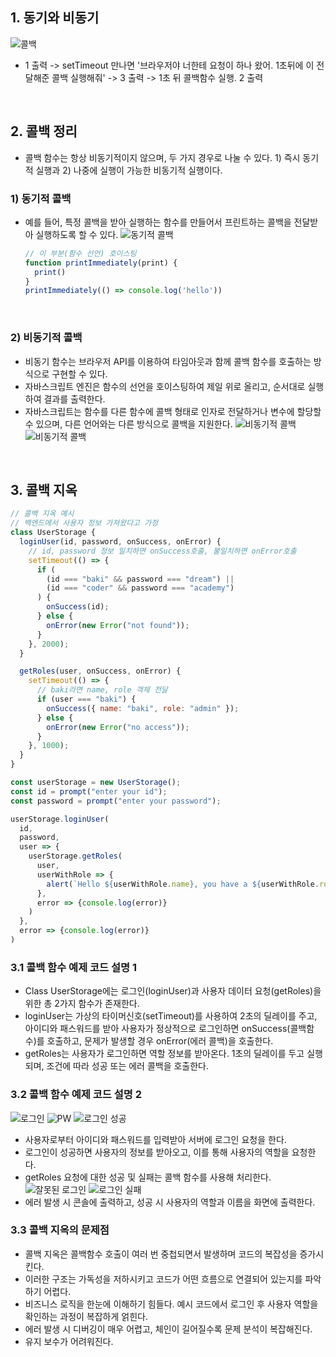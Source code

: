 ## 1. 동기와 비동기

![콜백](image.png)
* 1 출력 -> setTimeout 만나면 '브라우저야 너한테 요청이 하나 왔어. 1초뒤에 이 전달해준 콜백 실행해줘' -> 3 출력 -> 1초 뒤 콜백함수 실행. 2 출력

</br>

## 2. 콜백 정리

* 콜백 함수는 항상 비동기적이지 않으며, 두 가지 경우로 나눌 수 있다. 1) 즉시 동기적 실행과 2) 나중에 실행이 가능한 비동기적 실행이다.

### 1) 동기적 콜백
* 예를 들어, 특정 콜백을 받아 실행하는 함수를 만들어서 프린트하는 콜백을 전달받아 실행하도록 할 수 있다.
![동기적 콜백](image-1.png)
  ```js
  // 이 부분(함수 선언) 호이스팅
  function printImmediately(print) {
    print()
  }
  printImmediately(() => console.log('hello'))
  ```

</br>

### 2) 비동기적 콜백
* 비동기 함수는 브라우저 API를 이용하여 타임아웃과 함께 콜백 함수를 호출하는 방식으로 구현할 수 있다.
* 자바스크립트 엔진은 함수의 선언을 호이스팅하여 제일 위로 올리고, 순서대로 실행하여 결과를 출력한다.
* 자바스크립트는 함수를 다른 함수에 콜백 형태로 인자로 전달하거나 변수에 할당할 수 있으며, 다른 언어와는 다른 방식으로 콜백을 지원한다.
![비동기적 콜백](image-2.png)
![비동기적 콜백](image-3.png)

</br>

## 3. 콜백 지옥
```js
// 콜백 지옥 예시
// 백엔드에서 사용자 정보 가져왔다고 가정
class UserStorage {
  loginUser(id, password, onSuccess, onError) {
    // id, password 정보 일치하면 onSuccess호출, 불일치하면 onError호출
    setTimeout(() => {
      if (
        (id === "baki" && password === "dream") ||
        (id === "coder" && password === "academy")
      ) {
        onSuccess(id);
      } else {
        onError(new Error("not found"));
      }
    }, 2000);
  }

  getRoles(user, onSuccess, onError) {
    setTimeout(() => {
      // baki라면 name, role 객체 전달
      if (user === "baki") {
        onSuccess({ name: "baki", role: "admin" });
      } else {
        onError(new Error("no access"));
      }
    }, 1000);
  }
}

const userStorage = new UserStorage();
const id = prompt("enter your id");
const password = prompt("enter your password");

userStorage.loginUser(
  id,
  password,
  user => {
    userStorage.getRoles(
      user,
      userWithRole => {
        alert(`Hello ${userWithRole.name}, you have a ${userWithRole.role} role`)
      },      
      error => {console.log(error)}
    )
  },
  error => {console.log(error)}
)

```
### 3.1 ️콜백 함수 예제 코드 설명 1
- Class UserStorage에는 로그인(loginUser)과 사용자 데이터 요청(getRoles)을 위한 총 2가지 함수가 존재한다.
- loginUser는 가상의 타이머신호(setTimeout)를 사용하여 2초의 딜레이를 주고, 아이디와 패스워드를 받아 사용자가 정상적으로 로그인하면 onSuccess(콜백함수)를 호출하고, 문제가 발생할 경우 onError(에러 콜백)을 호출한다.
- getRoles는 사용자가 로그인하면 역할 정보를 받아온다. 1초의 딜레이를 두고 실행되며, 조건에 따라 성공 또는 에러 콜백을 호출한다.

### 3.2 콜백 함수 예제 코드 설명 2
![로그인](image-4.png)
![PW](image-5.png)
![로그인 성공](image-6.png)
- 사용자로부터 아이디와 패스워드를 입력받아 서버에 로그인 요청을 한다.
- 로그인이 성공하면 사용자의 정보를 받아오고, 이를 통해 사용자의 역할을 요청한다.
- getRoles 요청에 대한 성공 및 실패는 콜백 함수를 사용해 처리한다.
![잘못된 로그인](image-8.png)
![로그인 실패](image-7.png)
- 에러 발생 시 콘솔에 출력하고, 성공 시 사용자의 역할과 이름을 화면에 출력한다.

### 3.3 콜백 지옥의 문제점
- 콜백 지옥은 콜백함수 호출이 여러 번 중첩되면서 발생하며 코드의 복잡성을 증가시킨다.
- 이러한 구조는 가독성을 저하시키고 코드가 어떤 흐름으로 연결되어 있는지를 파악하기 어렵다.
- 비즈니스 로직을 한눈에 이해하기 힘들다. 예시 코드에서 로그인 후 사용자 역할을 확인하는 과정이 복잡하게 얽힌다.
- 에러 발생 시 디버깅이 매우 어렵고, 체인이 길어질수록 문제 분석이 복잡해진다.
- 유지 보수가 어려워진다.